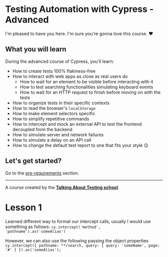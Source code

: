 # Testing Automation with Cypress - Advanced

I'm pleased to have you here. I'm sure you're gonna love this course. ❤️

## What you will learn

During the advanced course of Cypress, you'll learn:

- How to create tests 100% flakiness-free
- How to interact with web apps as close as real users do
  - How to wait for an element to be visible before interacting with it
  - How to test searching functionalities simulating keyboard events
  - How to wait for an HTTP request to finish before moving on with the tests
- How to organize tests in their specific contexts
- How to read the browser's `localStorage`
- How to make element selectors specific
- How to simplify repetitive commands
- How to intercept and mock an external API to test the frontend decoupled from the backend
- How to simulate server and network failures
- How to simulate a delay on an API call
- How to change the default test report to one that fits your style 😉

## Let's get started?

Go to the [pre-requirements](./lessons/0.md) section.

___

A course created by the [**Talking About Testing school**](https://udemy.com/user/walmyr).

# Lesson 1
Learned different way to format our intercept calls, usually I would use something as follows:
`cy.intercept('method', 'pathname').as('someAlias')`

However, we can also use the following passing the object properties
`cy.intercept({
  pathname: **/search,
  query: {
    query: 'someName',
    page: '#'
  }
}).as('someAlias');`